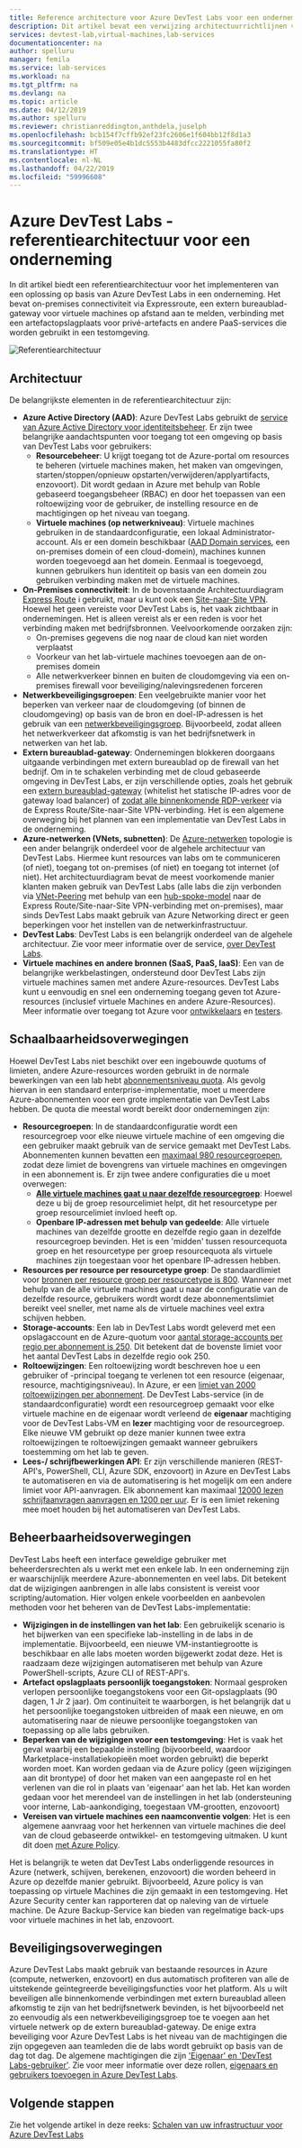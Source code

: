 ```yaml
---
title: Reference architecture voor Azure DevTest Labs voor een onderneming
description: Dit artikel bevat een verwijzing architectuurrichtlijnen voor Azure DevTest Labs in een onderneming.
services: devtest-lab,virtual-machines,lab-services
documentationcenter: na
author: spelluru
manager: femila
ms.service: lab-services
ms.workload: na
ms.tgt_pltfrm: na
ms.devlang: na
ms.topic: article
ms.date: 04/12/2019
ms.author: spelluru
ms.reviewer: christianreddington,anthdela,juselph
ms.openlocfilehash: bcb154f7cffb92ef23fc2606e1f604bb12f8d1a3
ms.sourcegitcommit: bf509e05e4b1dc5553b4483dfcc2221055fa80f2
ms.translationtype: HT
ms.contentlocale: nl-NL
ms.lasthandoff: 04/22/2019
ms.locfileid: "59996608"
---
```

# <a name="azure-devtest-labs---reference-architecture-for-an-enterprise"></a>Azure DevTest Labs - referentiearchitectuur voor een onderneming
In dit artikel biedt een referentiearchitectuur voor het implementeren van een oplossing op basis van Azure DevTest Labs in een onderneming. Het bevat on-premises connectiviteit via Expressroute, een extern bureaublad-gateway voor virtuele machines op afstand aan te melden, verbinding met een artefactopslagplaats voor privé-artefacts en andere PaaS-services die worden gebruikt in een testomgeving.

![Referentiearchitectuur](./media/devtest-lab-reference-architecture/reference-architecture.png)

## <a name="architecture"></a>Architectuur
De belangrijkste elementen in de referentiearchitectuur zijn:

- **Azure Active Directory (AAD)**: Azure DevTest Labs gebruikt de [service van Azure Active Directory voor identiteitsbeheer](../active-directory/fundamentals/active-directory-whatis.md). Er zijn twee belangrijke aandachtspunten voor toegang tot een omgeving op basis van DevTest Labs voor gebruikers:
    - **Resourcebeheer**:  U krijgt toegang tot de Azure-portal om resources te beheren (virtuele machines maken, het maken van omgevingen, starten/stoppen/opnieuw opstarten/verwijderen/applyartifacts, enzovoort). Dit wordt gedaan in Azure met behulp van Roble gebaseerd toegangsbeheer (RBAC) en door het toepassen van een roltoewijzing voor de gebruiker, de instelling resource en de machtigingen op het niveau van toegang.
    - **Virtuele machines (op netwerkniveau)**:  Virtuele machines gebruiken in de standaardconfiguratie, een lokaal Administrator-account.  Als er een domein beschikbaar ([AAD Domain services](../active-directory-domain-services/active-directory-ds-overview.md), een on-premises domein of een cloud-domein), machines kunnen worden toegevoegd aan het domein. Eenmaal is toegevoegd, kunnen gebruikers hun identiteit op basis van een domein zou gebruiken verbinding maken met de virtuele machines.
- **On-Premises connectiviteit**: In de bovenstaande Architectuurdiagram [Express Route](../expressroute/expressroute-introduction.md) i gebruikt, maar u kunt ook een [Site-naar-Site VPN](../vpn-gateway/vpn-gateway-about-vpn-gateway-settings.md). Hoewel het geen vereiste voor DevTest Labs is, het vaak zichtbaar in ondernemingen. Het is alleen vereist als er een reden is voor het verbinding maken met bedrijfsbronnen. Veelvoorkomende oorzaken zijn: 
    - On-premises gegevens die nog naar de cloud kan niet worden verplaatst
    - Voorkeur van het lab-virtuele machines toevoegen aan de on-premises domein
    - Alle netwerkverkeer binnen en buiten de cloudomgeving via een on-premises firewall voor beveiliging/nalevingsredenen forceren
- **Netwerkbeveiligingsgroepen**: Een veelgebruikte manier voor het beperken van verkeer naar de cloudomgeving (of binnen de cloudomgeving) op basis van de bron en doel-IP-adressen is het gebruik van een [netwerkbeveiligingsgroep](../virtual-network/security-overview.md). Bijvoorbeeld, zodat alleen het netwerkverkeer dat afkomstig is van het bedrijfsnetwerk in netwerken van het lab.
- **Extern bureaublad-gateway**:  Ondernemingen blokkeren doorgaans uitgaande verbindingen met extern bureaublad op de firewall van het bedrijf. Om in te schakelen verbinding met de cloud gebaseerde omgeving in DevTest Labs, er zijn verschillende opties, zoals het gebruik een [extern bureaublad-gateway](/windows-server/remote/remote-desktop-services/desktop-hosting-logical-architecture) (whitelist het statische IP-adres voor de gateway load balancer) of [zodat alle binnenkomende RDP-verkeer](../vpn-gateway/vpn-gateway-forced-tunneling-rm.md) via de Express Route/Site-naar-Site VPN-verbinding. Het is een algemene overweging bij het plannen van een implementatie van DevTest Labs in de onderneming.
- **Azure-netwerken (VNets, subnetten)**:  De [Azure-netwerken](../networking/networking-overview.md) topologie is een ander belangrijk onderdeel voor de algehele architectuur van DevTest Labs. Hiermee kunt resources van labs om te communiceren (of niet), toegang tot on-premises (of niet) en toegang tot internet (of niet). Het architectuurdiagram bevat de meest voorkomende manier klanten maken gebruik van DevTest Labs (alle labs die zijn verbonden via [VNet-Peering](../virtual-network/virtual-network-peering-overview.md) met behulp van een [hub-spoke-model](/azure/architecture/reference-architectures/hybrid-networking/hub-spoke) naar de Express Route/Site-naar-Site VPN-verbinding met on-premises), maar sinds DevTest Labs maakt gebruik van Azure Networking direct er geen beperkingen voor het instellen van de netwerkinfrastructuur.
- **DevTest Labs**:  DevTest Labs is een belangrijk onderdeel van de algehele architectuur. Zie voor meer informatie over de service, [over DevTest Labs](devtest-lab-overview.md).
- **Virtuele machines en andere bronnen (SaaS, PaaS, IaaS)**:  Een van de belangrijke werkbelastingen, ondersteund door DevTest Labs zijn virtuele machines samen met andere Azure-resources.  DevTest Labs kunt u eenvoudig en snel een onderneming toegang geven tot Azure-resources (inclusief virtuele Machines en andere Azure-Resources).  Meer informatie over toegang tot Azure voor [ontwikkelaars](devtest-lab-developer-lab.md) en [testers](devtest-lab-test-env.md).

## <a name="scalability-considerations"></a>Schaalbaarheidsoverwegingen
Hoewel DevTest Labs niet beschikt over een ingebouwde quotums of limieten, andere Azure-resources worden gebruikt in de normale bewerkingen van een lab hebt [abonnementsniveau quota](../azure-subscription-service-limits.md). Als gevolg hiervan in een standaard enterprise-implementatie, moet u meerdere Azure-abonnementen voor een grote implementatie van DevTest Labs hebben. De quota die meestal wordt bereikt door ondernemingen zijn:

- **Resourcegroepen**:  In de standaardconfiguratie wordt een resourcegroep voor elke nieuwe virtuele machine of een omgeving die een gebruiker maakt gebruik van de service gemaakt met DevTest Labs. Abonnementen kunnen bevatten een [maximaal 980 resourcegroepen](../azure-subscription-service-limits.md#subscription-limits---azure-resource-manager), zodat deze limiet de bovengrens van virtuele machines en omgevingen in een abonnement is. Er zijn twee andere configuraties die u moet overwegen:
    - **[Alle virtuele machines gaat u naar dezelfde resourcegroep](resource-group-control.md)**:  Hoewel deze u bij de groep resourcelimiet helpt, dit het resourcetype per groep resourcelimiet invloed heeft op.
    - **Openbare IP-adressen met behulp van gedeelde**:  Alle virtuele machines van dezelfde grootte en dezelfde regio gaan in dezelfde resourcegroep bevinden. Het is een 'midden' tussen resourcequota groep en het resourcetype per groep resourcequota als virtuele machines zijn toegestaan voor het openbare IP-adressen hebben. 
- **Resources per resource per resourcetype groep**: De standaardlimiet voor [bronnen per resource groep per resourcetype is 800](../azure-subscription-service-limits.md#resource-group-limits).  Wanneer met behulp van de alle virtuele machines gaat u naar de configuratie van de dezelfde resource, gebruikers wordt wordt deze abonnementslimiet bereikt veel sneller, met name als de virtuele machines veel extra schijven hebben.
- **Storage-accounts**: Een lab in DevTest Labs wordt geleverd met een opslagaccount en de Azure-quotum voor [aantal storage-accounts per regio per abonnement is 250](../azure-subscription-service-limits.md#storage-limits). Dit betekent dat de bovenste limiet voor het aantal DevTest Labs in dezelfde regio ook 250.
- **Roltoewijzingen**: Een roltoewijzing wordt beschreven hoe u een gebruiker of -principal toegang te verlenen tot een resource (eigenaar, resource, machtigingsniveau). In Azure, er een [limiet van 2000 roltoewijzingen per abonnement](../azure-subscription-service-limits.md#role-based-access-control-limits). De DevTest Labs-service (in de standaardconfiguratie) wordt een resourcegroep gemaakt voor elke virtuele machine en de eigenaar wordt verleend de **eigenaar** machtiging voor de DevTest Labs-VM en **lezer** machtiging voor de resourcegroep.  Elke nieuwe VM gebruikt op deze manier kunnen twee extra roltoewijzingen te roltoewijzingen gemaakt wanneer gebruikers toestemming om het lab te geven.
- **Lees-/ schrijfbewerkingen API**: Er zijn verschillende manieren (REST-API's, PowerShell, CLI, Azure SDK, enzovoort) in Azure en DevTest Labs te automatiseren en via de automatisering is het mogelijk om een andere limiet voor API-aanvragen. Elk abonnement kan maximaal [12000 lezen schrijfaanvragen aanvragen en 1200 per uur](../azure-resource-manager/resource-manager-request-limits.md).  Er is een limiet rekening mee moet houden bij het automatiseren van DevTest Labs.

## <a name="manageability-considerations"></a>Beheerbaarheidsoverwegingen
DevTest Labs heeft een interface geweldige gebruiker met beheerdersrechten als u werkt met een enkele lab. In een onderneming zijn er waarschijnlijk meerdere Azure-abonnementen en veel labs. Dit betekent dat de wijzigingen aanbrengen in alle labs consistent is vereist voor scripting/automation.  Hier volgen enkele voorbeelden en aanbevolen methoden voor het beheren van de DevTest Labs-implementatie:

- **Wijzigingen in de instellingen van het lab**: Een gebruikelijk scenario is het bijwerken van een specifieke lab-instelling in de labs in de implementatie. Bijvoorbeeld, een nieuwe VM-instantiegrootte is beschikbaar en alle labs moeten worden bijgewerkt zodat deze.  Het is raadzaam deze wijzigingen automatiseren met behulp van Azure PowerShell-scripts, Azure CLI of REST-API's.  
- **Artefact opslagplaats persoonlijk toegangstoken**:  Normaal gesproken verlopen persoonlijke toegangstokens voor een Git-opslagplaats (90 dagen, 1 Jr 2 jaar). Om continuïteit te waarborgen, is het belangrijk dat u het persoonlijke toegangstoken uitbreiden of maak een nieuwe, en om automatisering naar de nieuwe persoonlijke toegangstoken van toepassing op alle labs gebruiken.
- **Beperken van de wijzigingen voor een testomgeving**:  Het is vaak het geval waarbij een bepaalde instelling (bijvoorbeeld, waardoor Marketplace-installatiekopieën moet worden gebruikt) die beperkt worden moet. Kan worden gedaan via de Azure policy (geen wijzigingen aan dit brontype) of door het maken van een aangepaste rol en het verlenen van die rol in plaats van 'eigenaar' aan het lab. Het kan worden gedaan voor het merendeel van de instellingen in het lab (ondersteuning voor interne, Lab-aankondiging, toegestaan VM-grootten, enzovoort)
- **Vereisen van virtuele machines een naamconventie volgen**: Het is een algemene aanvraag voor het herkennen van virtuele machines die deel van de cloud gebaseerde ontwikkel- en testomgeving uitmaken. U kunt dit doen [met Azure Policy](https://github.com/Azure/azure-policy/tree/master/samples/TextPatterns/allow-multiple-name-patterns).

Het is belangrijk te weten dat DevTest Labs onderliggende resources in Azure (netwerk, schijven, berekenen, enzovoort) die worden beheerd in Azure op dezelfde manier gebruikt.  Bijvoorbeeld, Azure policy is van toepassing op virtuele Machines die zijn gemaakt in een testomgeving. Het Azure Security center kan rapporteren dat op naleving van de virtuele machine. De Azure Backup-Service kan bieden van regelmatige back-ups voor virtuele machines in het lab, enzovoort. 

## <a name="security-considerations"></a>Beveiligingsoverwegingen
Azure DevTest Labs maakt gebruik van bestaande resources in Azure (compute, netwerken, enzovoort) en dus automatisch profiteren van alle de uitstekende geïntegreerde beveiligingsfuncties voor het platform. Als u wilt beveiligen alle binnenkomende verbindingen met extern bureaublad alleen afkomstig te zijn van het bedrijfsnetwerk bevinden, is het bijvoorbeeld net zo eenvoudig als een netwerkbeveiligingsgroep toe te voegen aan het virtuele netwerk op de extern bureaublad-gateway. De enige extra beveiliging voor Azure DevTest Labs is het niveau van de machtigingen die zijn opgegeven aan teamleden die de labs wordt gebruikt op basis van de dag tot dag.  De algemene machtigingen die zijn ['Eigenaar' en 'DevTest Labs-gebruiker'](devtest-lab-add-devtest-user.md). Zie voor meer informatie over deze rollen, [eigenaars en gebruikers toevoegen in Azure DevTest Labs](devtest-lab-add-devtest-user.md).

## <a name="next-steps"></a>Volgende stappen
Zie het volgende artikel in deze reeks: [Schalen van uw infrastructuur voor Azure DevTest Labs](devtest-lab-guidance-scale.md)
